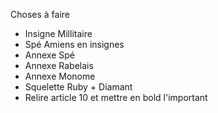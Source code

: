 Choses à faire
- Insigne Millitaire
- Spé Amiens en insignes
- Annexe Spé
- Annexe Rabelais
- Annexe Monome
- Squelette Ruby + Diamant
- Relire article 10 et mettre en bold l'important